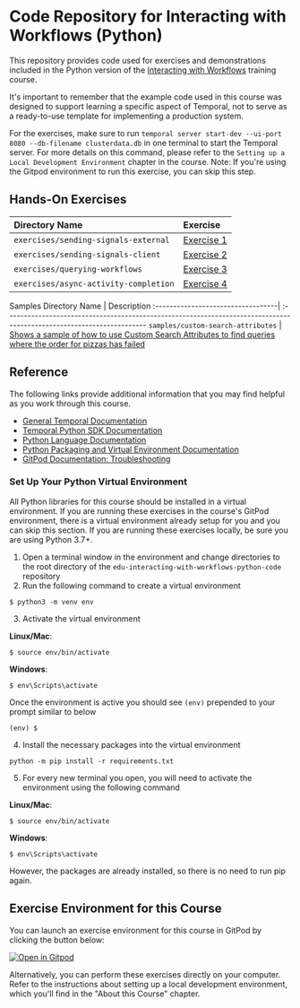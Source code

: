# Code Repository for Interacting with Workflows (Python)

This repository provides code used for exercises and demonstrations
included in the Python version of the
[Interacting with Workflows](https://learn.temporal.io/courses/interacting-with-workflows)
training course.

It's important to remember that the example code used in this course was designed to support learning a specific aspect of Temporal, not to serve as a ready-to-use template for implementing a production system.

For the exercises, make sure to run `temporal server start-dev --ui-port 8080 --db-filename clusterdata.db` in one terminal to start the Temporal server. For more details on this command, please refer to the `Setting up a Local Development Environment` chapter in the course. Note: If you're using the Gitpod environment to run this exercise, you can skip this step.

## Hands-On Exercises

| Directory Name                        | Exercise                                                    |
| :------------------------------------ | :---------------------------------------------------------- |
| `exercises/sending-signals-external`  | [Exercise 1](exercises/sending-signals-external/README.md)  |
| `exercises/sending-signals-client`    | [Exercise 2](exercises/sending-signals-client/README.md)    |
| `exercises/querying-workflows`        | [Exercise 3](exercises/querying-workflows/README.md)        |
| `exercises/async-activity-completion` | [Exercise 4](exercises/async-activity-completion/README.md) |

Samples
Directory Name | Description
:----------------------------------| :---------------------------------------------------------------------------------------------------------------------
`samples/custom-search-attributes` | [Shows a sample of how to use Custom Search Attributes to find queries where the order for pizzas has failed](samples/custom-search-attributes)

## Reference
The following links provide additional information that you may find helpful as you work through this course.
- [General Temporal Documentation](https://docs.temporal.io/)
- [Temporal Python SDK Documentation](https://python.temporal.io/)
- [Python Language Documentation](https://docs.python.org/3/)
- [Python Packaging and Virtual Environment Documentation](https://packaging.python.org/en/latest/tutorials/installing-packages/#creating-virtual-environments)
- [GitPod Documentation: Troubleshooting](https://www.gitpod.io/docs/troubleshooting)

### Set Up Your Python Virtual Environment

All Python libraries for this course should be installed in a virtual environment.
If you are running these exercises in the course's GitPod environment, there
is a virtual environment already setup for you and you can skip this section.
If you are running these exercises locally, be sure you are using Python 3.7+.

1. Open a terminal window in the environment and change directories to the root directory of the
   `edu-interacting-with-workflows-python-code` repository
2. Run the following command to create a virtual environment

```
$ python3 -m venv env
```

3. Activate the virtual environment

**Linux/Mac**:

```
$ source env/bin/activate
```

**Windows**:

```
$ env\Scripts\activate
```

Once the environment is active you should see `(env)` prepended to your prompt similar
to below

```
(env) $
```

4. Install the necessary packages into the virtual environment

```
python -m pip install -r requirements.txt
```

5. For every new terminal you open, you will need to activate the environment using
   the following command

**Linux/Mac**:

```
$ source env/bin/activate
```

**Windows**:

```
$ env\Scripts\activate
```

However, the packages are already installed, so there is no need to run pip again.

## Exercise Environment for this Course

You can launch an exercise environment for this course in GitPod by
clicking the button below:

[![Open in Gitpod](https://gitpod.io/button/open-in-gitpod.svg)](https://gitpod.io/#https://github.com/temporalio/edu-interacting-with-workflows-python-code)

Alternatively, you can perform these exercises directly on your computer. Refer to the instructions about setting up a local development environment, which you'll find in the "About this Course" chapter.

